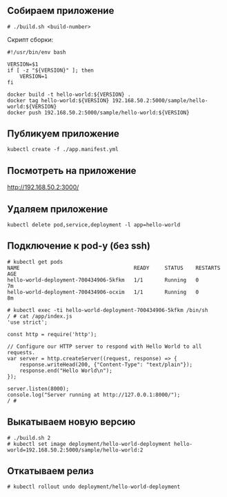 # 

## Собираем приложение
```
# ./build.sh <build-number>
```

Скрипт сборки:
```
#!/usr/bin/env bash

VERSION=$1
if [ -z "${VERSION}" ]; then
    VERSION=1
fi

docker build -t hello-world:${VERSION} .
docker tag hello-world:${VERSION} 192.168.50.2:5000/sample/hello-world:${VERSION}
docker push 192.168.50.2:5000/sample/hello-world:${VERSION}
```

## Публикуем приложение
`kubectl create -f ./app.manifest.yml`

## Посмотреть на приложение

http://192.168.50.2:3000/

## Удаляем приложение
`kubectl delete pod,service,deployment -l app=hello-world`

## Подключение к pod-у (без ssh)
```
# kubectl get pods
NAME                                     READY     STATUS    RESTARTS   AGE
hello-world-deployment-700434906-5kfkm   1/1       Running   0          7m
hello-world-deployment-700434906-ocxim   1/1       Running   0          8m

# kubectl exec -ti hello-world-deployment-700434906-5kfkm /bin/sh
/ # cat /app/index.js
'use strict';

const http = require('http');

// Configure our HTTP server to respond with Hello World to all requests.
var server = http.createServer((request, response) => {
    response.writeHead(200, {"Content-Type": "text/plain"});
    response.end("Hello World\n");
});

server.listen(8000);
console.log("Server running at http://127.0.0.1:8000/");
/ #

```

## Выкатываем новую версию
```
# ./build.sh 2
# kubectl set image deployment/hello-world-deployment hello-world=192.168.50.2:5000/sample/hello-world:2
```

## Откатываем релиз

```
# kubectl rollout undo deployment/hello-world-deployment
```

